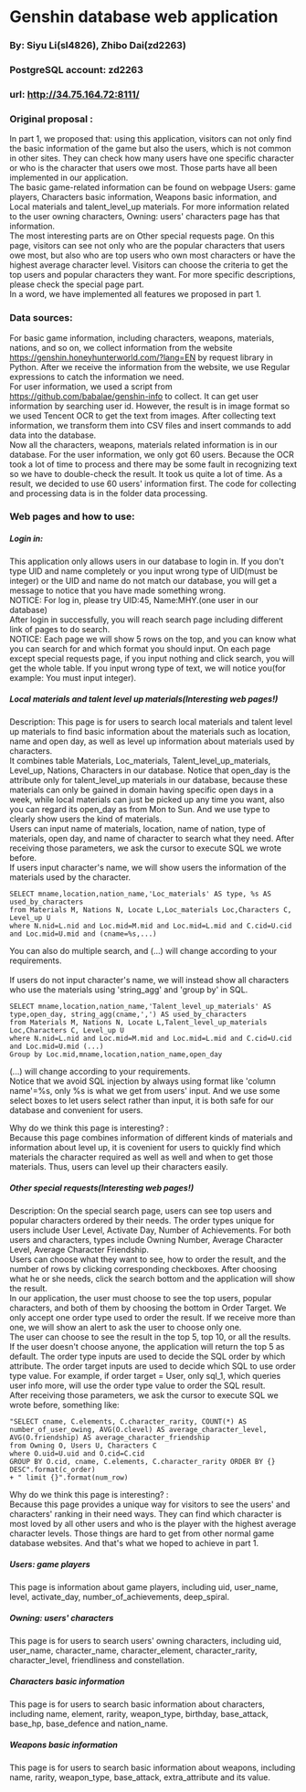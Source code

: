  Genshin database web application
 ==================================================
 ### By: Siyu Li(sl4826), Zhibo Dai(zd2263)
 ### PostgreSQL account: zd2263
 ### url: http://34.75.164.72:8111/
 
 ### Original proposal :
 In part 1, we proposed that: using this application, visitors can not only find the basic information of the game but also the users, which is not common in other sites. They can check how many users have one specific character or who is the character that users owe most. Those parts have all been implemented in our application. </br>
The basic game-related information can be found on webpage Users: game players, Characters basic information, Weapons basic information, and Local materials and talent_level_up materials. For more information related to the user owning characters, Owning: users' characters page has that information.  </br>
The most interesting parts are on Other special requests page. On this page, visitors can see not only who are the popular characters that users owe most, but also who are top users who own most characters or have the highest average character level. Visitors can choose the criteria to get the top users and popular characters they want. For more specific descriptions, please check the special page part. </br>
In a word, we have implemented all features we proposed in part 1. </br>
 
 ### Data sources:
 For basic game information, including characters, weapons, materials, nations, and so on, we collect information from the website https://genshin.honeyhunterworld.com/?lang=EN by request library in Python. After we receive the information from the website, we use Regular expressions to catch the information we need.  </br>
	For user information, we used a script from https://github.com/babalae/genshin-info to collect. It can get user information by searching user id. However, the result is in image format so we used Tencent OCR to get the text from images. After collecting text information, we transform them into CSV files and insert commands to add data into the database.  </br>
	Now all the characters, weapons, materials related information is in our database. For the user information, we only got 60 users. Because the OCR took a lot of time to process and there may be some fault in recognizing text so we have to double-check the result. It took us quite a lot of time. As a result, we decided to use 60 users' information first. The code for collecting and processing data is in the folder data processing. </br>
 
 ### Web pages and how to use:
 ##### Login in:
 This application only allows users in our database to login in. If you don't type UID and name completely or you input wrong type of UID(must be integer) or the UID and name do not match our database, you will get a message to notice that you have made something wrong. </br>
 NOTICE: For log in, please try UID:45, Name:MHY.(one user in our database)</br>
 After login in successfully, you will reach search page including different link of pages to do search. </br>
 NOTICE: Each page we will show 5 rows on the top, and you can know what you can search for and which format you should input. On each page except special requests page, if you input nothing and click search, you will get the whole table. If you input wrong type of text, we will notice you(for example: You must input integer).

 ##### Local materials and talent level up materials(Interesting web pages!)
 Description: This page is for users to search local materials and talent level up materials to find basic information about the materials such as location, name and open day, as well as level up information about materials used by characters. </br>
 It combines table Materials, Loc_materials, Talent_level_up_materials, Level_up, Nations, Characters in our database. Notice that open_day is the attribute only for talent_level_up materials in our database, because these materials can only be gained in domain having specific open days in a week, while local materials can just be picked up any time you want, also you can regard its open_day as from Mon to Sun. And we use type to clearly show users the kind of materials.</br>
 Users can input name of materials, location, name of nation, type of materials, open day, and name of character to search what they need. After receiving those parameters, we ask the cursor to execute SQL we wrote before.</br>
 If users input character's name, we will show users the information of the materials used by the character. 
 ```
 SELECT mname,location,nation_name,'Loc_materials' AS type, %s AS used_by_characters
 from Materials M, Nations N, Locate L,Loc_materials Loc,Characters C, Level_up U
 where N.nid=L.nid and Loc.mid=M.mid and Loc.mid=L.mid and C.cid=U.cid and Loc.mid=U.mid and (cname=%s,...)
 ```
You can also do multiple search, and (...) will change according to your requirements.</br>
</br>
If users do not input character's name, we will instead show all characters who use the materials using 'string_agg' and 'group by' in SQL.
 ```
 SELECT mname,location,nation_name,'Talent_level_up_materials' AS type,open_day, string_agg(cname,',') AS used_by_characters
 from Materials M, Nations N, Locate L,Talent_level_up_materials Loc,Characters C, Level_up U 
 where N.nid=L.nid and Loc.mid=M.mid and Loc.mid=L.mid and C.cid=U.cid and Loc.mid=U.mid (...)
 Group by Loc.mid,mname,location,nation_name,open_day 
 ```
 (...) will change according to your requirements.</br>
 Notice that we avoid SQL injection by always using format like 'column name'=%s, only %s is what we get from users' input. And we use some select boxes to let users select rather than input, it is both safe for our database and convenient for users.</br>
 
 Why do we think this page is interesting? :</br>
 Because this page combines information of different kinds of materials and information about level up, it is covenient for users to quickly find which materials the character required as well as well and when to get those materials. Thus, users can level up their characters easily.
  
 
 ##### Other special requests(Interesting web pages!)
 Description: On the special search page, users can see top users and popular characters ordered by their needs. The order types unique for users include User Level, Activate Day, Number of Achievements. For both users and characters, types include Owning Number, Average Character Level, Average Character Friendship.  </br>
	Users can choose what they want to see, how to order the result, and the number of rows by clicking corresponding checkboxes. After choosing what he or she needs, click the search bottom and the application will show the result. </br>
	In our application, the user must choose to see the top users, popular characters, and both of them by choosing the bottom in Order Target. We only accept one order type used to order the result. If we receive more than one, we will show an alert to ask the user to choose only one. </br>
	The user can choose to see the result in the top 5, top 10, or all the results. If the user doesn't choose anyone, the application will return the top 5 as default.
	The order type inputs are used to decide the SQL order by which attribute. The order target inputs are used to decide which SQL to use order type value. For example, if order target = User, only sql_1, which queries user info more, will use the order type value to order the SQL result. </br>
	After receiving those parameters, we ask the cursor to execute SQL we wrote before, something like:  
 ```
"SELECT cname, C.elements, C.character_rarity, COUNT(*) AS number_of_user_owing, AVG(O.clevel) AS average_character_level,  AVG(O.friendship) AS average_character_friendship
from Owning O, Users U, Characters C 
where O.uid=U.uid and O.cid=C.cid 
GROUP BY O.cid, cname, C.elements, C.character_rarity ORDER BY {} DESC".format(c_order)
+ " limit {}".format(num_row)
```
Why do we think this page is interesting? :</br>
 Because this page provides a unique way for visitors to see the users' and characters' ranking in their need ways. They can find which character is most loved by all other users and who is the player with the highest average character levels. Those things are hard to get from other normal game database websites. And that's what we hoped to achieve in part 1.

 ##### Users: game players
 This page is information about game players, including uid, user_name, level, activate_day, number_of_achievements, deep_spiral.  
 ##### Owning: users' characters
 This page is for users to search users' owning characters, including uid, user_name, character_name, character_element, character_rarity, character_level, friendliness and constellation.
 ##### Characters basic information
 This page is for users to search basic information about characters, including name, element, rarity, weapon_type, birthday, base_attack, base_hp, base_defence and nation_name. 
 ##### Weapons basic information
 This page is for users to search basic information about weapons, including name, rarity, weapon_type, base_attack, extra_attribute and its value. 



